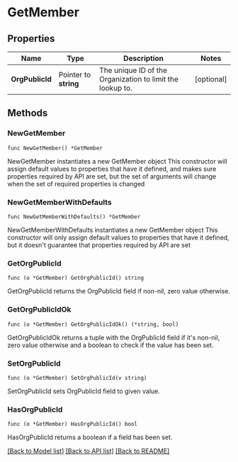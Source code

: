 # GetMember

## Properties

Name | Type | Description | Notes
------------ | ------------- | ------------- | -------------
**OrgPublicId** | Pointer to **string** | The unique ID of the Organization to limit the lookup to. | [optional] 

## Methods

### NewGetMember

`func NewGetMember() *GetMember`

NewGetMember instantiates a new GetMember object
This constructor will assign default values to properties that have it defined,
and makes sure properties required by API are set, but the set of arguments
will change when the set of required properties is changed

### NewGetMemberWithDefaults

`func NewGetMemberWithDefaults() *GetMember`

NewGetMemberWithDefaults instantiates a new GetMember object
This constructor will only assign default values to properties that have it defined,
but it doesn't guarantee that properties required by API are set

### GetOrgPublicId

`func (o *GetMember) GetOrgPublicId() string`

GetOrgPublicId returns the OrgPublicId field if non-nil, zero value otherwise.

### GetOrgPublicIdOk

`func (o *GetMember) GetOrgPublicIdOk() (*string, bool)`

GetOrgPublicIdOk returns a tuple with the OrgPublicId field if it's non-nil, zero value otherwise
and a boolean to check if the value has been set.

### SetOrgPublicId

`func (o *GetMember) SetOrgPublicId(v string)`

SetOrgPublicId sets OrgPublicId field to given value.

### HasOrgPublicId

`func (o *GetMember) HasOrgPublicId() bool`

HasOrgPublicId returns a boolean if a field has been set.


[[Back to Model list]](../README.md#documentation-for-models) [[Back to API list]](../README.md#documentation-for-api-endpoints) [[Back to README]](../README.md)


